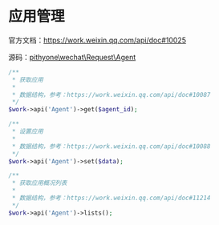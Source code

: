# 应用管理

官方文档：https://work.weixin.qq.com/api/doc#10025

源码：[pithyone\wechat\Request\Agent](/src/Request/Agent.php)

```php
/**
 * 获取应用
 *
 * 数据结构，参考：https://work.weixin.qq.com/api/doc#10087
 */
$work->api('Agent')->get($agent_id);

/**
 * 设置应用
 *
 * 数据结构，参考：https://work.weixin.qq.com/api/doc#10088
 */
$work->api('Agent')->set($data);

/**
 * 获取应用概况列表
 *
 * 数据结构，参考：https://work.weixin.qq.com/api/doc#11214
 */
$work->api('Agent')->lists();
```